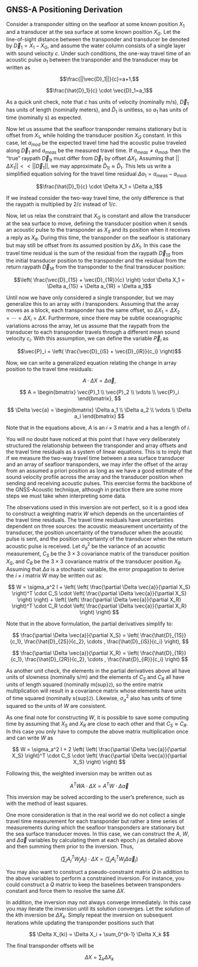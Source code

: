 ## GNSS-A Positioning Derivation

Consider a transponder sitting on the seafloor at some known position $X_1$ and
a transducer at the sea surface at some known position $X_G$. Let the
line-of-sight distance between the transponder and transducer be denoted by
$\vec{D}_1=X_1-X_G$, and assume the water column consists of a single layer with
sound velocity $c$. Under such conditions, the one-way travel time of an
acoustic pulse $a_1$ between the transponder and the transducer may be written
as

$$\frac{||\vec{D}_1||}{c}=a+1,$$

$$\frac{\hat{D}_1}{c} \cdot \vec{D}_1=a_1$$

As a quick unit check, note that $c$ has units of velocity (nominally m/s),
$\vec{D}_1$ has units of length (nominally meters), and $\hat{D}_1$ is unitless,
so $a_1$ has units of time (nominally s) as expected.

Now let us assume that the seafloor transponder remains stationary but is offset
from $X_1$, while holding the transducer position $X_G$ constant. In this case,
let $a_{mod}$ be the expected travel time had the acoustic pulse traveled along
$\vec{D}_1$ and $a_{meas}$ be the measured travel time. If
$a_{meas} \neq a_{mod}$, then the “true” raypath $\vec{D}_{1t}$ must differ from
$\vec{D}_1$ by offset $\Delta X_1$. Assuming that
$||\Delta X_1|| << ||\vec{D}_1||,$ we may approximate
$\hat{D}_{1t} \approx \hat{D}_1$. This lets us write a simplified equation
solving for the travel time residual $\Delta a_1 = a_{meas}-a_{mod}$,

$$\frac{\hat{D}_1}{c} \cdot \Delta X_1 = \Delta a_1$$

If we instead consider the two-way travel time, the only difference is that the
raypath is multiplied by $2/c$ instead of $1/c$.

Now, let us relax the constraint that $X_G$ is constant and allow the transducer
at the sea surface to move, defining the transducer position when it sends an
acoustic pulse to the transponder as $X_S$ and its position when it receives a
reply as $X_R$. During this time, the transponder on the seafloor is stationary
but may still be offset from its assumed position by $\Delta X_1$. In this case
the travel time residual is the sum of the residual from the raypath
$\vec{D}_{1S}$ from the initial transducer position to the transponder and the
residual from the return raypath $\vec{D}_{1R}$ from the transponder to the
final transducer position:

$$\left( \frac{\vec{D}_{1S} + \vec{D}_{1R}}{c} \right) \cdot \Delta X_1 = \Delta a_{1S} + \Delta a_{1R} = \Delta a_1$$

Until now we have only considered a single transponder, but we may generalize
this to an array with $i$ transponders. Assuming that the array moves as a
block, each transponder has the same offset, so
$\Delta X_1 = \Delta X_2 = \cdots = \Delta X_i = \Delta X$. Furthermore, since
there may be subtle oceanographic variations across the array, let us assume
that the raypath from the transducer to each transponder travels through a
different mean sound velocity $c_i$. With this assumption, we can define the
variable $\vec{P}_i$ as

$$\vec{P}_i = \left( \frac{\vec{D}_{iS} + \vec{D}_{iR}}{c_i} \right)$$

Now, we can write a generalized equation relating the change in array position
to the travel time residuals:

$$
A \cdot \Delta X = \Delta \vec{a},
$$

$$
A =
\begin{bmatrix}
\vec{P}_1 \\
\vec{P}_2 \\
\vdots \\
\vec{P}_i
\end{bmatrix},
$$

$$
\Delta \vec{a} =
\begin{bmatrix}
\Delta a_1 \\
\Delta a_2 \\
\vdots \\
\Delta a_i
\end{bmatrix}
$$

Note that in the equations above, $A$ is an $i \times 3$ matrix and a has a
length of $i$.

You will no doubt have noticed at this point that I have very deliberately
structured the relationship between the transponder and array offsets and the
travel time residuals as a system of linear equations. This is to imply that if
we measure the two-way travel time between a sea surface transducer and an array
of seafloor transponders, we may infer the offset of the array from an assumed a
priori position as long as we have a good estimate of the sound velocity profile
across the array and the transducer position when sending and receiving acoustic
pulses. This exercise forms the backbone of the GNSS-Acoustic technique,
although in practice there are some more steps we must take when interpreting
some data.

The observations used in this inversion are not perfect, so it is a good idea to
construct a weighting matrix $W$ which depends on the uncertainties of the
travel time residuals. The travel time residuals have uncertainties dependent on
three sources: the acoustic measurement uncertainty of the transducer, the
position uncertainty of the transducer when the acoustic pulse is sent, and the
position uncertainty of the transducer when the return acoustic pulse is
received. Let $\sigma_a^2$ be the variance of an acoustic measurement, $C_S$ be
the $3 \times 3$ covariance matrix of the transducer position $X_S$, and $C_R$
be the $3 \times 3$ covariance matrix of the transducer position $X_R$. Assuming
that $\Delta a$ is a stochastic variable, the error propagation to derive the
$i \times i$ matrix $W$ may be written out as:

$$
W = \sigma_a^2 I + \left( \left( \frac{\partial \Delta \vec{a}}{\partial X_S} \right)^T \cdot C_S \cdot \left( \frac{\partial \Delta \vec{a}}{\partial X_S} \right) \right) + \left( \left( \frac{\partial \Delta \vec{a}}{\partial X_R} \right)^T \cdot C_R \cdot \left( \frac{\partial \Delta \vec{a}}{\partial X_R} \right) \right)
$$

Note that in the above formulation, the partial derivatives simplify to:

$$
\frac{\partial \Delta \vec{a}}{\partial X_S} = \left( \frac{\hat{D}_{1S}}{c_1}, \frac{\hat{D}_{2S}}{c_2}, \cdots , \frac{\hat{D}_{iS}}{c_i} \right),
$$

$$
\frac{\partial \Delta \vec{a}}{\partial X_R} = \left( \frac{\hat{D}_{1R}}{c_1}, \frac{\hat{D}_{2R}}{c_2}, \cdots , \frac{\hat{D}_{iR}}{c_i} \right)
$$

As another unit check, the elements in the partial derivatives above all have
units of slowness (nominally s/m) and the elements of $C_S$ and $C_R$ all have
units of length squared (nominally m{sup}`2`), so the entire matrix
multiplication will result in a covariance matrix whose elements have units of
time squared (nominally s{sup}`2`). Likewise, $\sigma_a^2$ also has units of
time squared so the units of $W$ are consistent.

As one final note for constructing $W$, it is possible to save some computing
time by assuming that $X_S$ and $X_R$ are close to each other and that
$C_S \approx C_R$. In this case you only have to compute the above matrix
multiplication once and can write $W$ as

$$
W = \sigma_a^2 I + 2 \left( \left( \frac{\partial \Delta \vec{a}}{\partial X_S} \right)^T \cdot C_S \cdot \left( \frac{\partial \Delta \vec{a}}{\partial X_S} \right) \right)
$$

Following this, the weighted inversion may be written out as

$$
A^T W A \cdot \Delta X = A^T W \cdot \Delta \vec{a}
$$

This inversion may be solved according to the user’s preference, such as with
the method of least squares.

One more consideration is that in the real world we do not collect a single
travel time measurement for each transponder but rather a time series of
measurements during which the seafloor transponders are stationary but the sea
surface transducer moves. In this case, we can construct the $A$, $W$, and
$\Delta \vec{a}$ variables by calculating them at each epoch $j$ as detailed
above and then summing them prior to the inversion. Thus,

$$
\left( \sum_j A_j^T W_j A_j \right) \cdot \Delta X = \left( \sum_j A_j^T W_j \Delta \vec{a}_j \right)
$$

You may also want to construct a pseudo-constraint matrix $Q$ in addition to the
above variables to perform a constrained inversion. For instance, you could
construct a $Q$ matrix to keep the baselines between transponders constant and
force them to resolve the same $\Delta X$.

In addition, the inversion may not always converge immediately. In this case you
may iterate the inversion until its solution converges. Let the solution of the
$k$th inversion be $\Delta X_k$. Simply repeat the inversion on subsequent
iterations while updating the transponder positions such that

$$
\Delta X_{ki} = \Delta X_i + \sum_0^{k-1} \Delta X_k
$$

The final transponder offsets will be

$$
\Delta X = \sum_k \Delta X_k
$$
